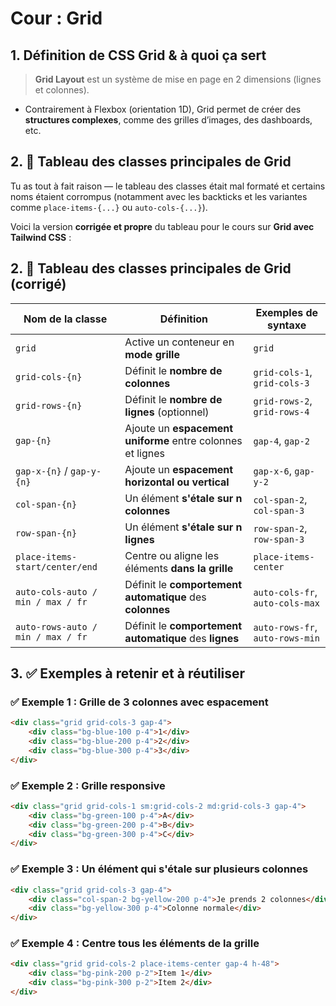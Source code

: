 # Cour : **Grid**

## 1. Définition de **CSS Grid** & à quoi ça sert

> **Grid Layout** est un système de mise en page en 2 dimensions (lignes et colonnes).

-   Contrairement à Flexbox (orientation 1D), Grid permet de créer des **structures complexes**, comme des grilles d’images, des dashboards, etc.

## 2. 📑 Tableau des classes principales de Grid

Tu as tout à fait raison — le tableau des classes était mal formaté et certains noms étaient corrompus (notamment avec les backticks et les variantes comme `place-items-{...}` ou `auto-cols-{...}`).

Voici la version **corrigée et propre** du tableau pour le cours sur **Grid avec Tailwind CSS** :

## 2. 📑 Tableau des classes principales de Grid (corrigé)

| **Nom de la classe**              | **Définition**                                             | **Exemples de syntaxe**         |
| --------------------------------- | ---------------------------------------------------------- | ------------------------------- |
| `grid`                            | Active un conteneur en **mode grille**                     | `grid`                          |
| `grid-cols-{n}`                   | Définit le **nombre de colonnes**                          | `grid-cols-1`, `grid-cols-3`    |
| `grid-rows-{n}`                   | Définit le **nombre de lignes** (optionnel)                | `grid-rows-2`, `grid-rows-4`    |
| `gap-{n}`                         | Ajoute un **espacement uniforme** entre colonnes et lignes | `gap-4`, `gap-2`                |
| `gap-x-{n}` / `gap-y-{n}`         | Ajoute un **espacement horizontal ou vertical**            | `gap-x-6`, `gap-y-2`            |
| `col-span-{n}`                    | Un élément **s'étale sur n colonnes**                      | `col-span-2`, `col-span-3`      |
| `row-span-{n}`                    | Un élément **s'étale sur n lignes**                        | `row-span-2`, `row-span-3`      |
| `place-items-start/center/end`    | Centre ou aligne les éléments **dans la grille**           | `place-items-center`            |
| `auto-cols-auto / min / max / fr` | Définit le **comportement automatique** des **colonnes**   | `auto-cols-fr`, `auto-cols-max` |
| `auto-rows-auto / min / max / fr` | Définit le **comportement automatique** des **lignes**     | `auto-rows-fr`, `auto-rows-min` |

## 3. ✅ Exemples à retenir et à réutiliser

### ✅ Exemple 1 : Grille de 3 colonnes avec espacement

```html
<div class="grid grid-cols-3 gap-4">
	<div class="bg-blue-100 p-4">1</div>
	<div class="bg-blue-200 p-4">2</div>
	<div class="bg-blue-300 p-4">3</div>
</div>
```

### ✅ Exemple 2 : Grille responsive

```html
<div class="grid grid-cols-1 sm:grid-cols-2 md:grid-cols-3 gap-4">
	<div class="bg-green-100 p-4">A</div>
	<div class="bg-green-200 p-4">B</div>
	<div class="bg-green-300 p-4">C</div>
</div>
```

### ✅ Exemple 3 : Un élément qui s'étale sur plusieurs colonnes

```html
<div class="grid grid-cols-3 gap-4">
	<div class="col-span-2 bg-yellow-200 p-4">Je prends 2 colonnes</div>
	<div class="bg-yellow-300 p-4">Colonne normale</div>
</div>
```

### ✅ Exemple 4 : Centre tous les éléments de la grille

```html
<div class="grid grid-cols-2 place-items-center gap-4 h-48">
	<div class="bg-pink-200 p-2">Item 1</div>
	<div class="bg-pink-300 p-2">Item 2</div>
</div>
```
